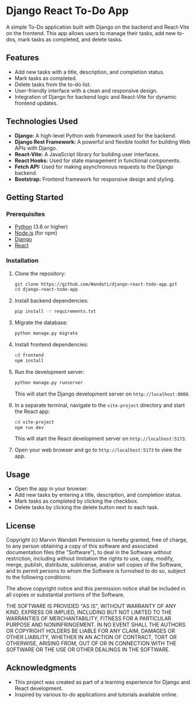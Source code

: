 # Django React To-Do App

A simple To-Do application built with Django on the backend and React-Vite on the frontend. This app allows users to manage their tasks, add new to-dos, mark tasks as completed, and delete tasks.

## Features

- Add new tasks with a title, description, and completion status.
- Mark tasks as completed.
- Delete tasks from the to-do list.
- User-friendly interface with a clean and responsive design.
- Integration of Django for backend logic and React-Vite for dynamic frontend updates.

## Technologies Used

- **Django:** A high-level Python web framework used for the backend.
- **Django Rest Framework:** A powerful and flexible toolkit for building Web APIs with Django.
- **React-Vite:** A JavaScript library for building user interfaces.
- **React Hooks:** Used for state management in functional components.
- **Fetch API:** Used for making asynchronous requests to the Django backend.
- **Bootstrap:** Frontend framework for responsive design and styling.

## Getting Started

### Prerequisites

- [Python](https://www.python.org/) (3.6 or higher)
- [Node.js](https://nodejs.org/) (for npm)
- [Django](https://www.djangoproject.com/)
- [React](https://reactjs.org/)

### Installation

1. Clone the repository:

   ```bash
   git clone https://github.com/Wandati/django-react-todo-app.git
   cd django-react-todo-app
   ```

2. Install backend dependencies:

   ```bash
   pip install -r requirements.txt
   ```

3. Migrate the database:

   ```bash
   python manage.py migrate
   ```

4. Install frontend dependencies:

   ```bash
   cd frontend
   npm install
   ```

5. Run the development server:

   ```bash
   python manage.py runserver
   ```

   This will start the Django development server on `http://localhost:8000`.

6. In a separate terminal, navigate to the `vite-project` directory and start the React app:

   ```bash
   cd vite-project
   npm run dev
   ```

   This will start the React development server on `http://localhost:5173`.

7. Open your web browser and go to `http://localhost:5173` to view the app.

## Usage

- Open the app in your browser.
- Add new tasks by entering a title, description, and completion status.
- Mark tasks as completed by clicking the checkbox.
- Delete tasks by clicking the delete button next to each task.

## License

Copyright (c) Marvin Wandati
Permission is hereby granted, free of charge, to any person obtaining
a copy of this software and associated documentation files (the
"Software"), to deal in the Software without restriction, including
without limitation the rights to use, copy, modify, merge, publish,
distribute, sublicense, and/or sell copies of the Software, and to
permit persons to whom the Software is furnished to do so, subject to
the following conditions:

The above copyright notice and this permission notice shall be
included in all copies or substantial portions of the Software.

THE SOFTWARE IS PROVIDED "AS IS", WITHOUT WARRANTY OF ANY KIND,
EXPRESS OR IMPLIED, INCLUDING BUT NOT LIMITED TO THE WARRANTIES OF
MERCHANTABILITY, FITNESS FOR A PARTICULAR PURPOSE AND
NONINFRINGEMENT. IN NO EVENT SHALL THE AUTHORS OR COPYRIGHT HOLDERS BE
LIABLE FOR ANY CLAIM, DAMAGES OR OTHER LIABILITY, WHETHER IN AN ACTION
OF CONTRACT, TORT OR OTHERWISE, ARISING FROM, OUT OF OR IN CONNECTION
WITH THE SOFTWARE OR THE USE OR OTHER DEALINGS IN THE SOFTWARE.

## Acknowledgments

- This project was created as part of a learning experience for Django and React development.
- Inspired by various to-do applications and tutorials available online.
